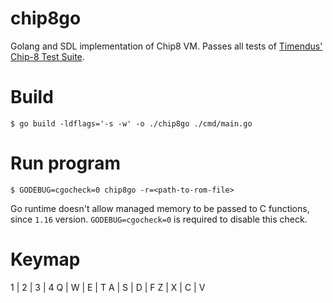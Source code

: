 # chip8go
Golang and SDL implementation of Chip8 VM. Passes all tests of [Timendus' Chip-8 Test Suite](https://github.com/Timendus/chip8-test-suite).

# Build
```shell
$ go build -ldflags='-s -w' -o ./chip8go ./cmd/main.go
```

# Run program
```shell
$ GODEBUG=cgocheck=0 chip8go -r=<path-to-rom-file>
```

Go runtime doesn't allow managed memory to be passed to C functions, since `1.16` version. `GODEBUG=cgocheck=0` is required to disable this check.

# Keymap
1 | 2 | 3 | 4
Q | W | E | T
A | S | D | F
Z | X | C | V